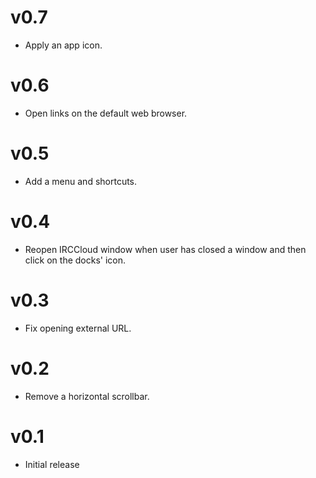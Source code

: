 # v0.7

 * Apply an app icon.

# v0.6

 * Open links on the default web browser.

# v0.5

 * Add a menu and shortcuts.

# v0.4

 * Reopen IRCCloud window when user has closed a window and then click on the docks' icon.

# v0.3

 * Fix opening external URL.

# v0.2

 * Remove a horizontal scrollbar.

# v0.1

 * Initial release
